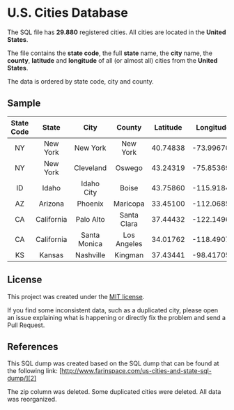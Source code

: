 # U.S. Cities Database

The SQL file has **29.880** registered cities. All cities are located in the **United States**.

The file contains the **state code**, the full **state** name, the **city** name, the **county**, **latitude** and **longitude** of all (or almost all) cities from the **United States**.

The data is ordered by state code, city and county.

## Sample

| State Code |    State   |     City     |    County   | Latitude |  Longitude |
|:----------:|:----------:|:------------:|:-----------:|:--------:|:----------:|
|     NY     |  New York  |   New York   |   New York  | 40.74838 | -73.996705 |
|     NY     |  New York  |   Cleveland  |    Oswego   | 43.24319 | -75.853691 |
|     ID     |    Idaho   |  Idaho City  |    Boise    | 43.75860 | -115.91843 |
|     AZ     |   Arizona  |    Phoenix   |   Maricopa  | 33.45100 | -112.06850 |
|     CA     | California |   Palo Alto  | Santa Clara | 37.44432 | -122.14968 |
|     CA     | California | Santa Monica | Los Angeles | 34.01762 | -118.49070 |
|     KS     |   Kansas   |   Nashville  |   Kingman   | 37.43441 | -98.417052 |


## License

This project was created under the [MIT license][1].

If you find some inconsistent data, such as a duplicated city, please open an issue explaining what is happening or directly fix the problem and send a Pull Request.

## References

This SQL dump was created based on the SQL dump that can be found at the following link:
[http://www.farinspace.com/us-cities-and-state-sql-dump/][2]

The zip column was deleted. Some duplicated cities were deleted. All data was reorganized.

  [1]: LICENSE
  [2]: http://www.farinspace.com/us-cities-and-state-sql-dump/
